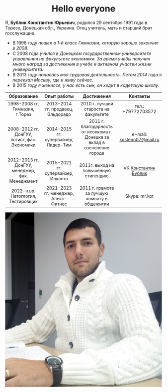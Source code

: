 # <center>Hello everyone</center>


Я, **Бублик Константин Юрьевич**, родился 29 сентября 1991 года в Торезе, Донецкая обл., Украина. Отец учитель, мать и старший брат госслужащие.
- В 1998 году *пошел в 1-й класс Гимназии, которую хорошо закончил в 2008.*
- C 2008 года *учился в Донецком государственном университете управления на факультете экономики. За время учебы получил много наград за достижения в учебе и активном участии жизни университета.*
- В 2013 году *началась моя трудовая деятельность. Летом 2014 года я переехал Москву, где и живу сейчас.*
- В 2015 году *я женился, у нас есть сын, он ходит в кадетскую школу.*


|Образование|Опыт работы|Достижения|Контакты|
|:---------:|:---------:|:--------:|:------:|
|1998-2008 гг. Гимназия, г.Торез|2013-2014 гг. продавец, Эльдорадо|2010 г. лучший староста на факультете|тел.: +79772703572|
|2008-2012 гг. ДонГУУ, логист, фак. Экономики|2014-2015 гг. супервайзер, Лидер-Тим|2011 г. благодарность от исолкома г. Донецка за вклад в озеленение города|e-mail: kostenn07@mail.ru|
|2012-2013 гг. ДонГУУ, менеджер, фак. Менеджмент|2015-2021 гг. супервайзер, Инканто|2011г. выход на повышенную стипендию|VK [Константин Бублик](https://vk.com/mr.kostet "Константин Бублик")|
|2022-н.вр. Нетоглогия, Тестировщик|2021-2023 гг. менеджер, Алекс-Фитнес|2011 г. грамота за лучшую комнату в общежитии|Skype: mr.kot|


![Foto](img/Portfolio.jpg)

